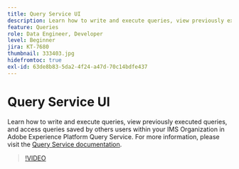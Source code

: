 ```yaml
---
title: Query Service UI
description: Learn how to write and execute queries, view previously executed queries, and access queries saved by others users within your IMS Organization in Adobe Experience Platform Query Service.
feature: Queries
role: Data Engineer, Developer
level: Beginner
jira: KT-7680
thumbnail: 333403.jpg
hidefromtoc: true
exl-id: 63de8b83-5da2-4f24-a47d-70c14bdfe437
---
```

# Query Service UI

Learn how to write and execute queries, view previously executed queries, and access queries saved by others users within your IMS Organization in Adobe Experience Platform Query Service. For more information, please visit the [Query Service documentation](https://experienceleague.adobe.com/docs/experience-platform/query/home.html).

>[!VIDEO](https://video.tv.adobe.com/v/333403?learn=on&enablevpops)
